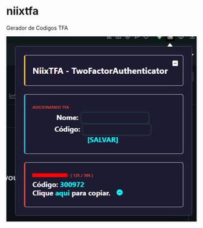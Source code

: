 # niixtfa
Gerador de Codigos TFA

![TFA](https://github.com/Daniel-code15/niixtfa/blob/main/imagem_2022-04-29_140623334.png?raw=true)
